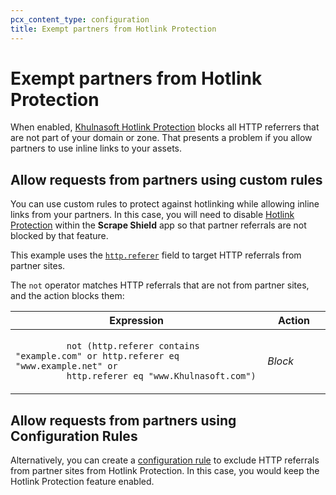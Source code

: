 ```yaml
---
pcx_content_type: configuration
title: Exempt partners from Hotlink Protection
---
```


# Exempt partners from Hotlink Protection

When enabled, [Khulnasoft Hotlink Protection](/support/more-dashboard-apps/cloudflare-scrape-shield/understanding-cloudflare-hotlink-protection/) blocks all HTTP referrers that are not part of your domain or zone. That presents a problem if you allow partners to use inline links to your assets.

## Allow requests from partners using custom rules

You can use custom rules to protect against hotlinking while allowing inline links from your partners. In this case, you will need to disable [Hotlink Protection](/support/more-dashboard-apps/cloudflare-scrape-shield/understanding-cloudflare-hotlink-protection/) within the **Scrape Shield** app so that partner referrals are not blocked by that feature.

This example uses the [`http.referer`](/ruleset-engine/rules-language/fields/#field-http-referer) field to target HTTP referrals from partner sites.

The `not` operator matches HTTP referrals that are not from partner sites, and the action blocks them:

<table>
  <thead>
    <tr>
      <th>Expression</th>
      <th style="width:20%">Action</th>
    </tr>
  </thead>
  <tbody>
    <tr>
      <td>
        <code>
          not (http.referer contains "example.com" or http.referer eq "www.example.net" or
          http.referer eq "www.Khulnasoft.com")
        </code>
      </td>
      <td>
        <em>Block</em>
      </td>
    </tr>
  </tbody>
</table>

## Allow requests from partners using Configuration Rules

Alternatively, you can create a [configuration rule](/rules/configuration-rules/) to exclude HTTP referrals from partner sites from Hotlink Protection. In this case, you would keep the Hotlink Protection feature enabled.
